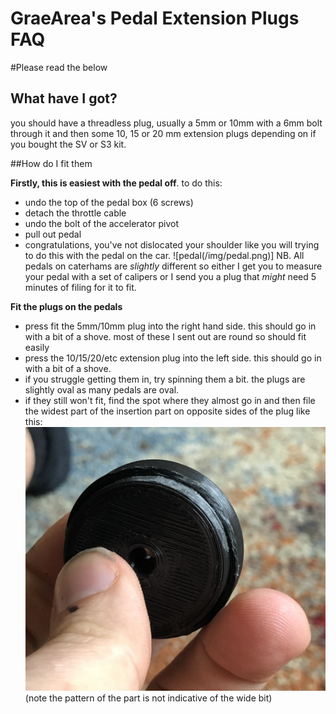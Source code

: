 # GraeArea's Pedal Extension Plugs FAQ

#Please read the below

## What have I got?
you should have a threadless plug, usually a 5mm or 10mm with a 6mm bolt through it and then some 10, 15 or 20 mm extension plugs depending on if you bought the SV or S3 kit. 

##How do I fit them

**Firstly, this is easiest with the pedal off**. to do this:
* undo the top of the pedal box (6 screws) 
* detach the throttle cable 
* undo the bolt of the accelerator pivot
* pull out pedal
* congratulations, you've not dislocated your shoulder like you will trying to do this with the pedal on the car.
![pedal(/img/pedal.png)]
NB. All pedals on caterhams are _slightly_ different so either I get you to measure your pedal with a set of calipers or I send you a plug that _might_ need 5 minutes of filing for it to fit. 

**Fit the plugs on the pedals**
* press fit the 5mm/10mm plug into the right hand side. this should go in with a bit of a shove. most of these I sent out are round so should fit easily
* press the 10/15/20/etc extension plug into the left side. this should go in with a bit of a shove.
* if you struggle getting them in, try spinning them a bit. the plugs are slightly oval as many pedals are oval.
* if they still won't fit, find the spot where they almost go in and then file the widest part of the insertion part on opposite sides of the plug like this:![this](/img/filed.png) (note the pattern of the part is not indicative of the wide bit)
